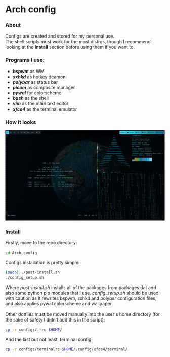 # Arch config
### About
Configs are created and stored for my personal use. <br>
The shell scripts must work for the most distros, though I recommend looking at the **Install** section before using them if you want to.

### Programs I use:
* ***bspwm*** as WM
* ***sxhkd*** as hotkey deamon
* ***polybar*** as status bar
* ***picom*** as composite manager
* ***pywal*** for colorscheme
* ***bash*** as the shell
* ***vim*** as the main text editor
* ***xfce4*** as the terminal emulator

### How it looks
![Desktop](https://raw.githubusercontent.com/Ors1mer/Arch_config/main/images/example.png)

### Install
Firstly, move to the repo directory:
```bash
cd Arch_config
```
Configs installation is pretty simple::
```bash
(sudo) ./post-install.sh
./config_setup.sh
```
Where *post-install.sh* installs all of the packages from packages.dat and also some python pip modules that I use. *config_setup.sh* should be used with caution as it rewrites bspwm, sxhkd and polybar configuration files, and also applies pywal colorscheme and wallpaper.
<br><br>
Other dotfiles must be moved manually into the user's home directory (for the sake of safety I didn't add this in the script):
```bash
cp -r configs/.*rc $HOME/
```
And the last but not least, terminal config:
```bash
cp -r configs/terminalrc $HOME/.config/xfce4/terminal/
```

